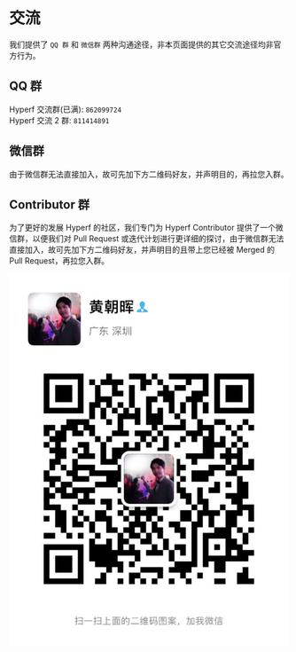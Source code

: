 # 交流

我们提供了 `QQ 群` 和 `微信群` 两种沟通途径，非本页面提供的其它交流途径均非官方行为。

## QQ 群

Hyperf 交流群(已满): `862099724`   
Hyperf 交流 2 群: `811414891`

## 微信群

由于微信群无法直接加入，故可先加下方二维码好友，并声明目的，再拉您入群。

## Contributor 群

为了更好的发展 Hyperf 的社区，我们专门为 Hyperf Contributor 提供了一个微信群，以便我们对 Pull Request 或迭代计划进行更详细的探讨，由于微信群无法直接加入，故可先加下方二维码好友，并声明目的且带上您已经被 Merged 的 Pull Request，再拉您入群。

![wechat](./imgs/wechat.jpg ':size=375')
